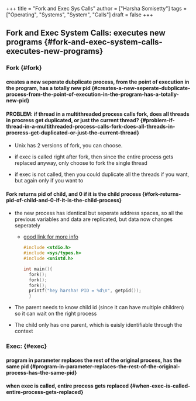 +++
title = "Fork and Exec Sys Calls"
author = ["Harsha Somisetty"]
tags = ["Operating", "Systems", "System", "Calls"]
draft = false
+++

## Fork and Exec System Calls: executes new programs {#fork-and-exec-system-calls-executes-new-programs}


### Fork {#fork}


#### creates a new seperate dubplicate process, from the point of execution in the program,  has a totally new pid {#creates-a-new-seperate-dubplicate-process-from-the-point-of-execution-in-the-program-has-a-totally-new-pid}


#### PROBLEM: if thread in a multithreaded process calls fork, does all threads in procress get duplicated, or just the current thread? {#problem-if-thread-in-a-multithreaded-process-calls-fork-does-all-threads-in-procress-get-duplicated-or-just-the-current-thread}

<!--list-separator-->

-  Unix has 2 versions of fork, you can choose.

<!--list-separator-->

-  if exec is called right after fork, then since the entire process gets replaced anyway, only choose to fork the single thread

<!--list-separator-->

-  if exec is not called, then you could duplicate all the threads if you want, but again only if you want to


#### Fork returns pid of child, and 0 if it is the child process {#fork-returns-pid-of-child-and-0-if-it-is-the-child-process}

<!--list-separator-->

-  the new process has identical but seperate address spaces, so all the previous variables and data are replicated, but data now changes seperately

    <!--list-separator-->

    -  [good link for more info](https://www.csl.mtu.edu/cs4411.ck/www/NOTES/process/fork/create.html)

        ```C
        #include <stdio.h>
        #include <sys/types.h>
        #include <unistd.h>

        int main(){
          fork();
          fork();
          fork();
          printf("hey harsha! PID = %d\n", getpid());
          }
        ```

<!--list-separator-->

-  The parent needs to know child id (since it can have multiple children) so it can wait on the right process

<!--list-separator-->

-  The child only has one parent, which is eaisly identifiable through the context


### Exec: {#exec}


#### program in parameter replaces the rest of the original process, has the same pid {#program-in-parameter-replaces-the-rest-of-the-original-process-has-the-same-pid}


#### when exec is called, entire process gets replaced {#when-exec-is-called-entire-process-gets-replaced}